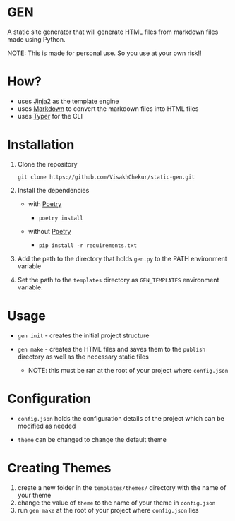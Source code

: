 # GEN

A static site generator that will generate HTML files from markdown files made using Python.

NOTE: This is made for personal use. So you use at your own risk!!

# How?

* uses [Jinja2](https://jinja.palletsprojects.com/en/3.1.x/) as the template engine
* uses [Markdown](https://daringfireball.net/projects/markdown/) to convert the markdown files into HTML files
* uses [Typer](https://typer.tiangolo.com/) for the CLI

# Installation

1. Clone the repository 

    `git clone https://github.com/VisakhChekur/static-gen.git`

2. Install the dependencies 

    * with [Poetry](https://python-poetry.org/)

        * `poetry install`

    * without [Poetry](https://python-poetry.org/)
        * `pip install -r requirements.txt`

3. Add the path to the directory that holds `gen.py` to the PATH environment variable

4. Set the path to the `templates` directory as `GEN_TEMPLATES` environment variable.

# Usage

* `gen init` - creates the initial project structure

* `gen make` - creates the HTML files and saves them to the `publish` directory as well as the necessary static files
    * NOTE: this must be ran at the root of your project where `config.json`

# Configuration

* `config.json` holds the configuration details of the project which can be modified as needed

* `theme` can be changed to change the default theme

# Creating Themes

1. create a new folder in the `templates/themes/` directory with the name of your theme
2. change the value of `theme` to the name of your theme in `config.json`
3. run `gen make` at the root of your project where `config.json` lies